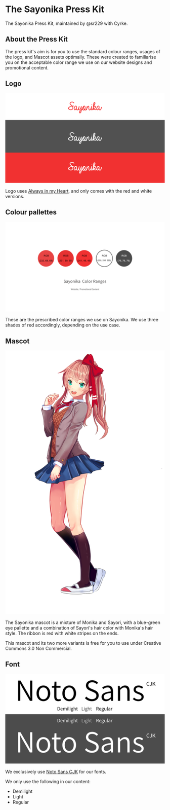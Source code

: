 # The Sayonika Press Kit
The Sayonika Press Kit, maintained by @sr229 with Cyrke.

## About the Press Kit

The press kit's aim is for you to use the standard colour ranges, usages of the logo, and Mascot assets optimally. 
These were created to familiarise you on the acceptable color range we use on our website designs and promotional content.

## Logo

![Logo](SayonikaLogoColorGuides.png)

Logo uses [Always in my Heart](https://www.dafont.com/always-in-my-heart.font), and only comes with the red and white versions.

## Colour pallettes

![Colour Pallettes](ColorPallette.png)

These are the prescribed color ranges we use on Sayonika.
We use three shades of red accordingly, depending on the use case.

## Mascot

![Sayonika](sayonika_full_body.png)

The Sayonika mascot is a mixture of Monika and Sayori, with a blue-green eye pallette and a combination of Sayori's hair color with Monika's hair style. The ribbon is red with white stripes on the ends.

This mascot and its two more variants is free for you to use under Creative Commons 3.0 Non Commercial.


## Font

![Font](PrescribedFont.png)

We exclusively use [Noto Sans CJK](https://www.google.com/get/noto/help/cjk/) for our fonts.

We only use the following in our content:

- Demilight
- Light
- Regular

